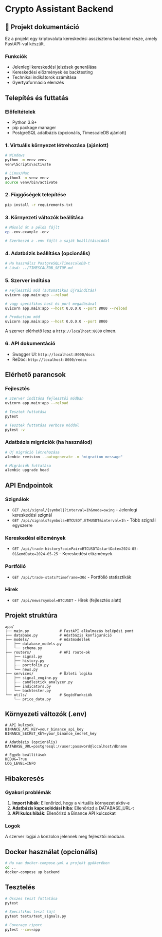# Crypto Assistant Backend

## 📘 Projekt dokumentáció

Ez a projekt egy kriptovaluta kereskedési asszisztens backend része, amely FastAPI-val készült.

### Funkciók

- Jelenlegi kereskedési jelzések generálása
- Kereskedési előzmények és backtesting
- Technikai indikátorok számítása
- Gyertyaformáció elemzés

## Telepítés és futtatás

### Előfeltételek
- Python 3.8+
- pip package manager
- PostgreSQL adatbázis (opcionális, TimescaleDB ajánlott)

### 1. Virtuális környezet létrehozása (ajánlott)
```bash
# Windows
python -m venv venv
venv\Scripts\activate

# Linux/Mac
python3 -m venv venv
source venv/bin/activate
```

### 2. Függőségek telepítése
```bash
pip install -r requirements.txt
```

### 3. Környezeti változók beállítása
```bash
# Másold át a példa fájlt
cp .env.example .env

# Szerkeszd a .env fájlt a saját beállításaiddal
```

### 4. Adatbázis beállítása (opcionális)
```bash
# Ha használsz PostgreSQL/TimescaleDB-t
# Lásd: ../TIMESCALEDB_SETUP.md
```

### 5. Szerver indítása
```bash
# Fejlesztői mód (automatikus újraindítás)
uvicorn app.main:app --reload

# vagy specifikus host és port megadásával
uvicorn app.main:app --host 0.0.0.0 --port 8000 --reload

# Production mód
uvicorn app.main:app --host 0.0.0.0 --port 8000
```

A szerver elérhető lesz a `http://localhost:8000` címen.

### 6. API dokumentáció
- Swagger UI: `http://localhost:8000/docs`
- ReDoc: `http://localhost:8000/redoc`

## Elérhető parancsok

### Fejlesztés
```bash
# Szerver indítása fejlesztői módban
uvicorn app.main:app --reload

# Tesztek futtatása
pytest

# Tesztek futtatása verbose móddal
pytest -v
```

### Adatbázis migrációk (ha használod)
```bash
# Új migráció létrehozása
alembic revision --autogenerate -m "migration message"

# Migrációk futtatása
alembic upgrade head
```

## API Endpointok

### Szignálok
- `GET /api/signal/{symbol}?interval=1h&mode=swing` - Jelenlegi kereskedési szignál
- `GET /api/signals?symbols=BTCUSDT,ETHUSDT&interval=1h` - Több szignál egyszerre

### Kereskedési előzmények
- `GET /api/trade-history?coinPair=BTCUSDT&startDate=2024-05-01&endDate=2024-05-25` - Kereskedési előzmények

### Portfólió
- `GET /api/trade-stats?timeframe=30d` - Portfólió statisztikák

### Hírek
- `GET /api/news?symbol=BTCUSDT` - Hírek (fejlesztés alatt)

## Projekt struktúra
```
app/
├── main.py              # FastAPI alkalmazás belépési pont
├── database.py          # Adatbázis konfiguráció
├── models/              # Adatmodellek
│   ├── database_models.py
│   └── schema.py
├── routers/             # API route-ok
│   ├── signal.py
│   ├── history.py
│   ├── portfolio.py
│   └── news.py
├── services/            # Üzleti logika
│   ├── signal_engine.py
│   ├── candlestick_analyzer.py
│   ├── indicators.py
│   └── backtester.py
└── utils/               # Segédfunkciók
    └── price_data.py
```

## Környezeti változók (.env)
```
# API kulcsok
BINANCE_API_KEY=your_binance_api_key
BINANCE_SECRET_KEY=your_binance_secret_key

# Adatbázis (opcionális)
DATABASE_URL=postgresql://user:password@localhost/dbname

# Egyéb beállítások
DEBUG=True
LOG_LEVEL=INFO
```

## Hibakeresés

### Gyakori problémák
1. **Import hibák**: Ellenőrizd, hogy a virtuális környezet aktív-e
2. **Adatbázis kapcsolódási hiba**: Ellenőrizd a DATABASE_URL-t
3. **API kulcs hibák**: Ellenőrizd a Binance API kulcsokat

### Logok
A szerver logjai a konzolon jelennek meg fejlesztői módban.

## Docker használat (opcionális)
```bash
# Ha van docker-compose.yml a projekt gyökerében
cd ..
docker-compose up backend
```

## Tesztelés
```bash
# Összes teszt futtatása
pytest

# Specifikus teszt fájl
pytest tests/test_signals.py

# Coverage riport
pytest --cov=app
```